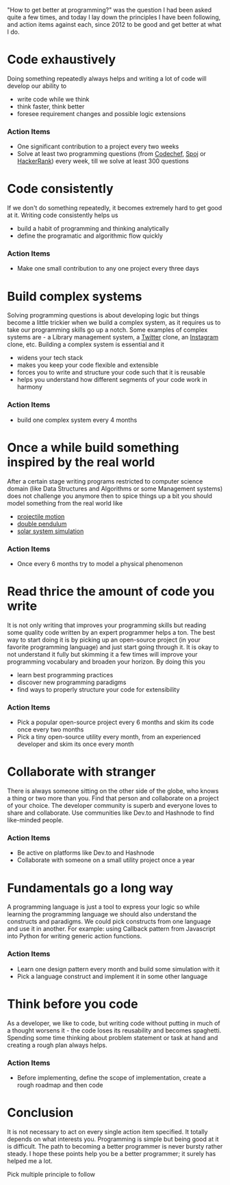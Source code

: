 "How to get better at programming?" was the question I had been asked quite a few times, and today I lay down the principles I have been following, and action items against each, since 2012 to be good and get better at what I do.

# Code exhaustively
Doing something repeatedly always helps and writing a lot of code will develop our ability to

 - write code while we think
 - think faster, think better
 - foresee requirement changes and possible logic extensions

### Action Items

 - One significant contribution to a project every two weeks
 - Solve at least two programming questions (from [Codechef](https://www.codechef.com/), [Spoj](https://www.spoj.com/) or [HackerRank](https://www.hackerrank.com/)) every week, till we solve at least 300 questions

# Code consistently
If we don't do something repeatedly, it becomes extremely hard to get good at it. Writing code consistently helps us

 - build a habit of programming and thinking analytically
 - define the programatic and algorithmic flow quickly

### Action Items

 - Make one small contribution to any one project every three days

# Build complex systems
Solving programming questions is about developing logic but things become a little trickier when we build a complex system, as it requires us to take our programming skills go up a notch. Some examples of complex systems are - a Library management system, a [Twitter](https://twitter.com) clone, an [Instagram](https://www.instagram.com/) clone, etc. Building a complex system is essential and it

 - widens your tech stack
 - makes you keep your code flexible and extensible
 - forces you to write and structure your code such that it is reusable
 - helps you understand how different segments of your code work in harmony

### Action Items

 - build one complex system every 4 months

# Once a while build something inspired by the real world
After a certain stage writing programs restricted to computer science domain (like Data Structures and Algorithms or some Management systems) does not challenge you anymore then to spice things up a bit you should model something from the real world like

  - [projectile motion](https://en.wikipedia.org/wiki/Projectile_motion)
  - [double pendulum](https://en.wikipedia.org/wiki/Double_pendulum)
  - [solar system simulation](https://en.wikipedia.org/wiki/Numerical_model_of_the_Solar_System)

### Action Items

 - Once every 6 months try to model a physical phenomenon

# Read thrice the amount of code you write
It is not only writing that improves your programming skills but reading some quality code written by an expert programmer helps a ton. The best way to start doing it is by picking up an open-source project (in your favorite programming language) and just start going through it. It is okay to not understand it fully but skimming it a few times will improve your programming vocabulary and broaden your horizon. By doing this you

 - learn best programming practices
 - discover new programming paradigms
 - find ways to properly structure your code for extensibility

### Action Items

 - Pick a popular open-source project every 6 months and skim its code once every two months
 - Pick a tiny open-source utility every month, from an experienced developer and skim its once every month

# Collaborate with stranger
There is always someone sitting on the other side of the globe, who knows a thing or two more than you. Find that person and collaborate on a project of your choice. The developer community is superb and everyone loves to share and collaborate. Use communities like Dev.to and Hashnode to find like-minded people.

### Action Items

 - Be active on platforms like Dev.to and Hashnode
 - Collaborate with someone on a small utility project once a year

# Fundamentals go a long way
A programming language is just a tool to express your logic so while learning the programming language we should also understand the constructs and paradigms. We could pick constructs from one language and use it in another. For example: using Callback pattern from Javascript into Python for writing generic action functions.

### Action Items

 - Learn one design pattern every month and build some simulation with it
 - Pick a language construct and implement it in some other language

# Think before you code
As a developer, we like to code, but writing code without putting in much of a thought worsens it - the code loses its reusability and becomes spaghetti. Spending some time thinking about problem statement or task at hand and creating a rough plan always helps.

### Action Items

 - Before implementing, define the scope of implementation, create a rough roadmap and then code

# Conclusion
It is not necessary to act on every single action item specified. It totally depends on what interests you. Programming is simple but being good at it is difficult. The path to becoming a better programmer is never bursty rather steady. I hope these points help you be a better programmer; it surely has helped me a lot.

Pick multiple principle to follow